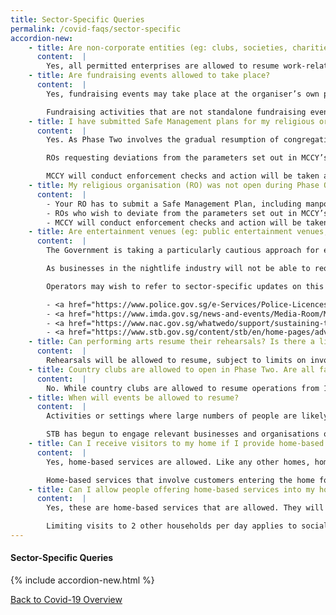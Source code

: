 ```yaml
---
title: Sector-Specific Queries
permalink: /covid-faqs/sector-specific
accordion-new:
    - title: Are non-corporate entities (eg: clubs, societies, charities, Social Service Agencies, co-operative societies) also allowed to resume work-related events?
      content:  |        
        Yes, all permitted enterprises are allowed to resume work-related events of up to 50 persons at their own workplaces or premises, and at third-party venues. Respective sectoral advisories and safe management measures continue to apply. For more information, please refer <a href="https://www.mom.gov.sg/covid-19/frequently-asked-questions/safe-management-measures" target="_blank">here</a>.
    - title: Are fundraising events allowed to take place?
      content:  |    
        Yes, fundraising events may take place at the organiser’s own premises or third-party venues, with up to 50 persons per event.

        Fundraising activities that are not standalone fundraising events but are conducted as part of the course of other activities should follow the guidelines and safe management measures set for the primary activity. For example, fundraising carried out by commercial participators in the course of their retail business should follow the prevailing guidelines in place for retail activities. Similarly, the collection of offerings/tithes during religious services should follow the prevailing guidelines for the conduct of religious services. For more information, please refer <a href="https://www.mom.gov.sg/covid-19/frequently-asked-questions/safe-management-measures" target="_blank">here</a>.
    - title: I have submitted Safe Management plans for my religious organisation (RO) during Phase One. Do I need to submit another plan for Phase Two?
      content:  |    
        Yes. As Phase Two involves the gradual resumption of congregational and worship services, as well as other non-congregational worship activities, all ROs are required to submit their Safe Management Plan, including manpower deployment, at least 3 days before resumption of Phase Two activities. ROs who have already submitted their safe management plan in Phase One only need to submit a shorter plan to cover the additional safe management measures for Phase Two activities. Please refer to <a href="https://www.cpro.gov.sg/" target="_blank">www.cpro.gov.sg</a> for details.

        ROs requesting deviations from the parameters set out in MCCY’s 18 Jun 2020 advisory on resumption of more religious activities in Phase Two will require MCCY’s approval before proceeding with their activities.

        MCCY will conduct enforcement checks and action will be taken against ROs who do not comply with the relevant guidelines, including the cessation of operations.
    - title: My religious organisation (RO) was not open during Phase One and I did not submit my Phase One Safe Management Plans. Am I allowed to proceed with Phase Two activities?
      content:  |
        - Your RO has to submit a Safe Management Plan, including manpower deployment, at least 3 days before commencing Phase Two activities.
        - ROs who wish to deviate from the parameters set out in MCCY’s 18 Jun 2020 advisory on resumption of more religious activities in Phase Two will require MCCY’s approval before proceeding with their activities.
        - MCCY will conduct enforcement checks and action will be taken against ROs who do not comply with the relevant guidelines, including the cessation of operations.       
    - title: Are entertainment venues (eg: public entertainment venues, cinemas, theatres and attractions) allowed to resume operations?
      content:  |  
        The Government is taking a particularly cautious approach for entertainment establishments in the nightlife sector because large numbers of people are likely to come into close contact for prolonged periods of time, and often in enclosed spaces, as seen in the rapid spread of COVID-19 through nightclubs and pubs overseas.

        As businesses in the nightlife industry will not be able to reopen soon, companies in these sectors are strongly encouraged to re-examine their business models and undertake permitted activities instead. Businesses that are keen to do so can contact the relevant government agencies to understand the processes involved.

        Operators may wish to refer to sector-specific updates on this website, or visit the following agencies’ website for the latest updates:

        - <a href="https://www.police.gov.sg/e-Services/Police-Licences/Public-Entertainment-Licence" target="_blank">Public entertainment venues</a>
        - <a href="https://www.imda.gov.sg/news-and-events/Media-Room/Media-Releases/2020/Advisories-on-COVID-19-Situation" target="_blank">Cinemas</a>
        - <a href="https://www.nac.gov.sg/whatwedo/support/sustaining-the-arts-during-covid-19/Sustaining-the-arts-during-COVID-19.html" target="_blank">Theatres</a>
        - <a href="https://www.stb.gov.sg/content/stb/en/home-pages/advisory-for-attractions.html#Attractions" target="_blank">Attractions</a>
    - title: Can performing arts resume their rehearsals? Is there a limit to the number of persons allowed during rehearsals?
      content:  |
        Rehearsals will be allowed to resume, subject to limits on involvement and organisations/practitioners’ ability and readiness to adhere to safe management measures. These would be indicated in National Arts Council (NAC)’s upcoming advisory for the arts and culture sector.  
    - title: Country clubs are allowed to open in Phase Two. Are all facilities within the country club allowed to open from 19 June 2020?
      content:  |   
        No. While country clubs are allowed to resume operations from 19 June 2020, their facilities can only resume operations when the same activities are allowed to resume in the public sphere. For instance, billiard facilities in the country clubs may open from 4 July 2020, in line with the reopening date of commercial billiard saloons. Other facilities such as karaoke rooms within the club must remain closed. The management of the country clubs are encouraged to adopt the same safe management measures for these facilities provided for the respective sectors to reduce risks of COVID-19 transmission. For more information, as well as a list of facilities allowed to re-open, please refer <a href="/images/covid/countryclubadvisory.pdf" target="_blank">here</a>.      
    - title: When will events be allowed to resume?
      content:  |
        Activities or settings where large numbers of people are likely to come into close contact, often in enclosed spaces and for prolonged periods of time, are still not allowed to resume in Phase Two as these settings can spawn large clusters of infections, given the number of close contacts between individuals during the course of such activities.

        STB has begun to engage relevant businesses and organisations on possible safe management measures to be taken for these activities or settings. STB will advise businesses and organisations on the approval processes and timelines for resumption at a later date.   
    - title: Can I receive visitors to my home if I provide home-based services (eg: private dining, hairdressing services, tuition classes)?
      content:  |     
        Yes, home-based services are allowed. Like any other homes, homes offering services may receive up to 8 visitors per day. Service providers and visitors should wear masks and maintain a 1-metre distance.

        Home-based services that involve customers entering the home for a prolonged period (eg: private dining and hairdressing services) must use SafeEntry.
    - title: Can I allow people offering home-based services into my home? (eg. Repairman to fix water pipes/electricity/cable/air-conditioning issues/ part-time cleaner / gardener / tuition teacher/ day-time nanny caring for my child)? Can they visit more than 2 households per day?
      content:  |  
        Yes, these are home-based services that are allowed. They will count as part of the 8-person cap on visitors per day. Service providers are required to wear masks and maintain a 1-metre distance.

        Limiting visits to 2 other households per day applies to social visits, and does not apply to those who need to visit multiple households in the course of business or employment.                                      
---
```


#### Sector-Specific Queries
{% include accordion-new.html %}

[Back to Covid-19 Overview](/covid/)
